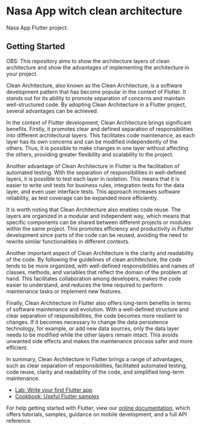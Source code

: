 # Nasa App witch clean architecture

Nasa App Flutter project.

## Getting Started

OBS: This repository aims to show the architecture layers of clean architecture and show the advantages of implementing the architecture in your project.

Clean Architecture, also known as the Clean Architecture, is a software development pattern that has become popular in the context of Flutter. It stands out for its ability to promote separation of concerns and maintain well-structured code. By adopting Clean Architecture in a Flutter project, several advantages can be achieved.

In the context of Flutter development, Clean Architecture brings significant benefits. Firstly, it promotes clear and defined separation of responsibilities into different architectural layers. This facilitates code maintenance, as each layer has its own concerns and can be modified independently of the others. Thus, it is possible to make changes in one layer without affecting the others, providing greater flexibility and scalability to the project.

Another advantage of Clean Architecture in Flutter is the facilitation of automated testing. With the separation of responsibilities in well-defined layers, it is possible to test each layer in isolation. This means that it is easier to write unit tests for business rules, integration tests for the data layer, and even user interface tests. This approach increases software reliability, as test coverage can be expanded more efficiently.

It is worth noting that Clean Architecture also enables code reuse. The layers are organized in a modular and independent way, which means that specific components can be shared between different projects or modules within the same project. This promotes efficiency and productivity in Flutter development since parts of the code can be reused, avoiding the need to rewrite similar functionalities in different contexts.

Another important aspect of Clean Architecture is the clarity and readability of the code. By following the guidelines of clean architecture, the code tends to be more organized, with well-defined responsibilities and names of classes, methods, and variables that reflect the domain of the problem at hand. This facilitates collaboration among developers, makes the code easier to understand, and reduces the time required to perform maintenance tasks or implement new features.

Finally, Clean Architecture in Flutter also offers long-term benefits in terms of software maintenance and evolution. With a well-defined structure and clear separation of responsibilities, the code becomes more resilient to changes. If it becomes necessary to change the data persistence technology, for example, or add new data sources, only the data layer needs to be modified while the other layers remain intact. This avoids unwanted side effects and makes the maintenance process safer and more efficient.

In summary, Clean Architecture in Flutter brings a range of advantages, such as clear separation of responsibilities, facilitated automated testing, code reuse, clarity and readability of the code, and simplified long-term maintenance.

- [Lab: Write your first Flutter app](https://flutter.dev/docs/get-started/codelab)
- [Cookbook: Useful Flutter samples](https://flutter.dev/docs/cookbook)

For help getting started with Flutter, view our
[online documentation](https://flutter.dev/docs), which offers tutorials,
samples, guidance on mobile development, and a full API reference.
